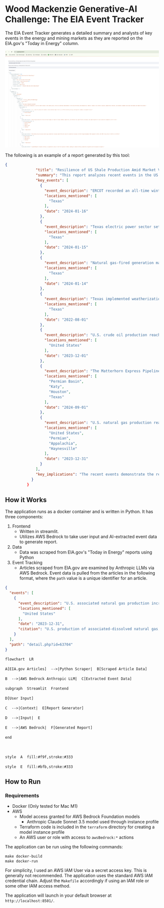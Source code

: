 
# Wood Mackenzie Generative-AI Challenge: The EIA Event Tracker

The EIA Event Tracker generates a detailed summary and analysts of key events in the energy and mining markets as they are reported on the EIA.gov's "Today in Energy" column.

![EIA Event Tracker](./assets/ui.png)

The following is an example of a report generated by this tool:

```json
{
              "title": "Resilience of US Shale Production Amid Market Volatility",
              "summary": "This report analyzes recent events in the US shale production sector and their potential implications. Despite market uncertainties, the US shale industry has demonstrated resilience and adaptability, maintaining high production levels and navigating supply chain challenges. Key highlights include record-breaking natural gas and crude oil output, ongoing midstream infrastructure expansions, and continued operational efficiencies. While some regions experienced temporary disruptions, the overall outlook for US shale production remains positive as the industry leverages technology and innovative practices to meet energy demands.",
              "key_events": [
                {
                  "event_description": "ERCOT recorded an all-time winter high for natural gas-fired electricity generation during a cold snap, reaching 49.4 gigawatts.",
                  "locations_mentioned": [
                    "Texas"
                  ],
                  "date": "2024-01-16"
                },
                {
                  "event_description": "Texas electric power sector set a record for daily natural gas consumption at 8.6 billion cubic feet per day.",
                  "locations_mentioned": [
                    "Texas"
                  ],
                  "date": "2024-01-15"
                },
                {
                  "event_description": "Natural gas-fired generation made up 56% of all generation in ERCOT during a three-day cold snap, compared to the January average of 46%.",
                  "locations_mentioned": [
                    "Texas"
                  ],
                  "date": "2024-01-14"
                },
                {
                  "event_description": "Texas implemented weatherization standards requiring critical natural gas infrastructure to be protected against weather emergencies.",
                  "locations_mentioned": [
                    "Texas"
                  ],
                  "date": "2022-08-01"
                },
                {
                  "event_description": "U.S. crude oil production reached a monthly record of over 13.3 million barrels per day, setting both a domestic and global record.",
                  "locations_mentioned": [
                    "United States"
                  ],
                  "date": "2023-12-01"
                },
                {
                  "event_description": "The Matterhorn Express Pipeline, with 2.5 Bcf/d capacity, is expected to begin service to transport natural gas from Permian Basin to Katy near Houston.",
                  "locations_mentioned": [
                    "Permian Basin",
                    "Katy",
                    "Houston",
                    "Texas"
                  ],
                  "date": "2024-09-01"
                },
                {
                  "event_description": "U.S. natural gas production reached a record high of 125.0 billion cubic feet per day, with the Permian, Appalachia, and Haynesville regions accounting for 59% of total production.",
                  "locations_mentioned": [
                    "United States",
                    "Permian",
                    "Appalachia",
                    "Haynesville"
                  ],
                  "date": "2023-12-31"
                }
              ],
              "key_implications": "The recent events demonstrate the resilience and adaptability of the US shale production industry. Despite market volatility and supply chain challenges, the industry has maintained high production levels, leveraging technology and infrastructure expansions to meet growing energy demands.\n\nKey implications for US shale production include:\n\n- Continued record-breaking natural gas and crude oil output, driven by operational efficiencies and midstream capacity additions\n- Strengthened energy security as the US solidifies its position as a leading global producer and exporter of oil and natural gas\n- Increased reliance on natural gas for power generation, particularly in Texas, underscoring the importance of infrastructure weatherization and resilience\n- Ongoing investments in pipeline infrastructure to transport shale gas and oil to domestic and international markets\n- Potential for further production growth as new pipeline and export projects come online in the Permian, Appalachia, and other key shale basins\n\nOverall, the US shale production industry has demonstrated its ability to adapt and thrive in a dynamic market environment, positioning the country as a global energy powerhouse and ensuring the continued availability of affordable, reliable energy."
            }
          }
```

## How it Works
The application runs as a docker container and is written in Python. It has three components:
1. Frontend
	- Written in streamlit.
	- Utilizes AWS Bedrock to take user input and AI-extracted event data to generate report.
2. Data
	- Data was scraped from EIA.gov's "Today in Energy" reports using Python
3. Event Tracking
	- Articles scraped from EIA.gov are examined by Anthropic LLMs via AWS Bedrock. Event data is pulled from the articles in the following format, where the `path` value is a unique identifier for an article.

```json
{
  "events": [
    {
      "event_description": "U.S. associated natural gas production increased by 7.9% to average 17.1 billion cubic feet per day in 2023 compared to 2022.",
      "locations_mentioned": [
        "United States"
      ],
      "date": "2023-12-31",
      "citation": "U.S. production of associated-dissolved natural gas, or associated natural gas, increased 7.9% in 2023 compared with 2022, averaging 17.1 billion cubic feet per day (Bcf/d) last year, according to data from Enverus Drillinginfo."
    }
  ],
  "path": "detail.php?id=63704"
}
```

```mermaid
flowchart  LR

A[EIA.gov Articles]  -->|Python Scraper|  B[Scraped Article Data]

B  -->|AWS Bedrock Anthropic LLM|  C[Extracted Event Data]

subgraph  Streamlit  Frontend

D[User Input]

C  -->|Context|  E[Report Generator]

D  -->|Input|  E

E  -->|AWS Bedrock|  F[Generated Report]

end

  

style  A  fill:#f9f,stroke:#333

style  E  fill:#bfb,stroke:#333
```

## How to Run
### Requirements
- Docker (Only tested for Mac M1)
- AWS
	- Model access granted for AWS Bedrock Foundation models
		- Anthropic Claude Sonnet 3.5 model used through instance profile
    - Terraform code is included in the `terraform` directory for creating a model instance profile
    - An AWS user or role with access to `awsBedrock:*` actions

The application can be run using the following commands:
```
make docker-build
make docker-run
```
For simplicity, I used an AWS IAM User via a secret access key. This is generally not recommended. The application uses the standard AWS IAM credential chain. Adjust the `Makefile` accordingly if using an IAM role or some other IAM access method.

The application will launch in your default browser at `http://localhost:8501/`.

